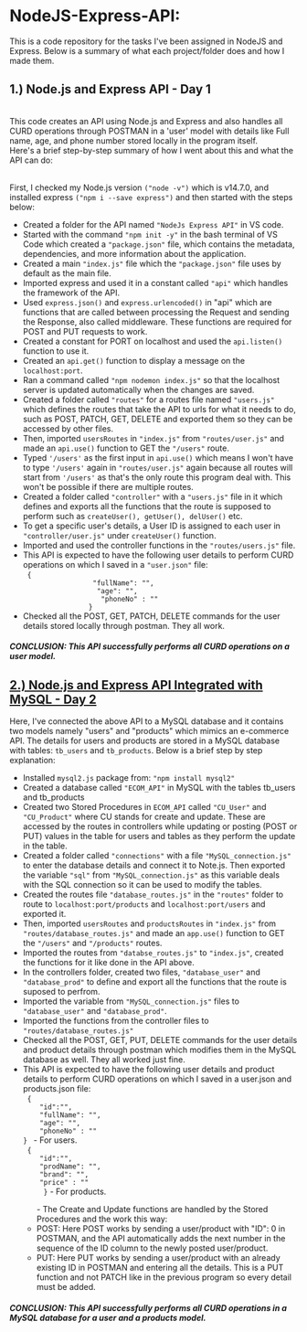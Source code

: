 # NodeJS-Express-API:

This is a code repository for the tasks I've been assigned in NodeJS and Express. Below is a summary of what each project/folder does and how I made them. </br>
<ins><b><h2>1.) Node.js and Express API - Day 1</b></h2></ins>
<br>
This code creates an API using Node.js and Express and also handles all CURD operations through POSTMAN in a 'user' model with details like Full name, age, and phone number stored locally in the program itself. <br> 
 Here's a brief step-by-step summary of how I went about this and what the API can do:<br><br>
  
  First, I checked my Node.js version <code>("node -v")</code> which is v14.7.0, and installed express <code>("npm i --save express")</code> and then started with the steps below:  </li>  <br>
<ul><li>Created a folder for the API named <code>"NodeJs Express API"</code> in VS code.</li>
    <li>Started with the command <code>"npm init -y"</code> in the bash terminal of VS Code which created a <code>"package.json"</code> file, which contains the metadata, dependencies, and more information about the application.</li>
    <li>Created a main <code>"index.js"</code> file which the <code>"package.json"</code> file uses by default as the main file. </li>
    <li>Imported express and used it in a constant called <code>"api"</code> which handles the framework of the API. </li>
    <li>Used <code>express.json()</code> and <code>express.urlencoded()</code> in "api" which are functions that are called between processing the Request and sending the Response, also called middleware. These functions are required for POST and PUT requests to work. </li>
    <li>Created a constant for PORT on localhost and used the <code>api.listen()</code> function to use it. </li>
    <li>Created an <code>api.get()</code> function to display a message on the <code>localhost:port</code>. </li>
    <li>Ran a command called <code>"npm nodemon index.js"</code> so that the localhost server is updated automatically when the changes are saved.</li>
    <li>Created a folder called <code>"routes"</code> for a routes file named <code>"users.js"</code> which defines the routes that take the API to urls for what it needs to do, such as POST, PATCH, GET, DELETE and exported them so they can be accessed by other files.</li>
    <li>Then, imported <code>usersRoutes</code> in <code>"index.js"</code> from <code>"routes/user.js"</code> and made an <code>api.use()</code> function to GET the <code>"/users"</code> route.</li>
    <li>Typed <code>'/users'</code> as the first input in <code>api.use()</code> which means I won't have to type <code>'/users'</code> again in <code>"routes/user.js"</code> again because all routes will start from <code>'/users'</code> as that's the only route this program deal with. This won't be possible if there are multiple routes.</li>
    <li>Created a folder called <code>"controller"</code> with a <code>"users.js"</code> file in it which defines and exports all the functions that the route is supposed to perform such as <code>createUser(), getUser(), delUser()</code> etc.</li>
    <li>To get a specific user's details, a User ID is assigned to each user in <code>"controller/user.js"</code> under <code>createUser()</code> function.</li>
    <li>Imported and used the controller functions in the <code>"routes/users.js"</code> file. <br></li>
    <li>This API is expected to have the following user details to perform CURD operations on which I saved in a <code>"user.json"</code> file:<br> 
               <code> {
                 "fullName": "",
                  "age": "",
                   "phoneNo" : ""
                }</code> </li>
   <li>Checked all the POST, GET, PATCH, DELETE commands for the user details stored locally through postman. They all work. </li></ul>
   <h4><i>CONCLUSION: This API successfully performs all CURD operations on a user model.<br></h4></i>
  
   <h2><ins>2.) Node.js and Express API Integrated with MySQL - Day 2</ins></h2>
   Here, I've connected the above API to a MySQL database and it contains two models namely "users" and "products" which mimics an e-commerce API. The details for users and products are stored in a MySQL database with tables: <code>tb_users</code> and <code>tb_products</code>. Below is a brief step by step explanation: 
   <ul><li>Installed <code>mysql2.js</code> package from: <code>"npm install mysql2"</code></li>
   <li>Created a database called <code>"ECOM_API"</code> in MySQL with the tables tb_users and tb_products</li>
  <li>Created two Stored Procedures in <code>ECOM_API</code> called <code>"CU_User"</code> and <code>"CU_Product"</code> where CU stands for create and update. These are accessed by the routes in controllers while updating or posting (POST or PUT) values in the table for users and tables as they perform the update in the table.</li>
      <li>Created a folder called  <code>"connections"</code> with a file <code>"MySQL_connection.js"</code> to enter the database details and connect it to Note.js. Then exported the variable <code>"sql"</code> from <code>"MySQL_connection.js"</code> as this variable deals with the SQL connection so it can be used to modify the tables.</li>
      <li>Created the routes file <code>"database_routes.js"</code> in the <code>"routes"</code> folder to route to <code>localhost:port/products</code> and <code>localhost:port/users</code> and exported it.</li>
    <li>Then, imported <code>usersRoutes</code> and <code>productsRoutes</code> in <code>"index.js"</code> from <code>"routes/database_routes.js"</code> and made an <code>app.use()</code> function to GET the <code>"/users"</code> and <code>"/products"</code> routes.</li>
  <li>Imported the routes from <code>"databse_routes.js"</code> to <code>"index.js"</code>, created the functions for it like done in the API above.</li>      
      <li>In the controllers folder, created two files, <code>"database_user"</code> and <code>"database_prod"</code> to define and export all the functions that the route is suposed to perfrom.</li>
     <li>Imported the variable from <code>"MySQL_connection.js"</code> files to <code>"database_user"</code> and <code>"database_prod"</code>.
      <li>Imported the functions from the controller files to <code>"routes/database_routes.js"</code></li>
      <li>Checked all the POST, GET, PUT, DELETE commands for the user details and product details through postman which modifies them in the MySQL database as well. They all worked just fine.</li>
   <li>This API is expected to have the following user details and product details to perform CURD operations on which I saved in a user.json and products.json file:<br> 
       <code> {
    "id":"",
    "fullName": "",
    "age": "",
    "phoneNo" : "" 
} </code> - For users. <br><code> {
    "id":"",
    "prodName": "",
    "brand": "",
    "price" : "" 
     }</code> - For products. </li>
      <ul>- The Create and Update functions are handled by the Stored Procedures and the work this way:
     <li> POST: Here POST works by sending a user/product with "ID": 0 in POSTMAN, and the API automatically adds the next number in the sequence of the ID column to the newly posted user/product.</li>
       <li>PUT: Here PUT works by  sending a user/product with an already existing ID in POSTMAN and entering all the details. This is a PUT function and not PATCH like in the previous program so every detail must be added. </li></ul></ul>
<h4><i>CONCLUSION: This API successfully performs all CURD operations in a MySQL database for a user and a products model.<br></h4></i>
  
  
      
  
